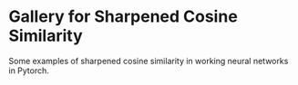# Gallery for Sharpened Cosine Similarity

Some examples of sharpened cosine similarity in working neural networks
in Pytorch.
